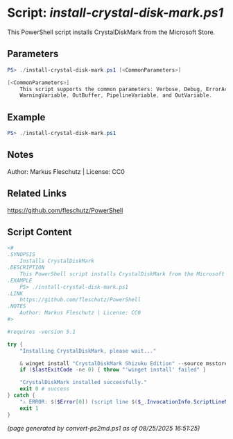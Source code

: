 Script: *install-crystal-disk-mark.ps1*
========================

This PowerShell script installs CrystalDiskMark from the Microsoft Store.

Parameters
----------
```powershell
PS> ./install-crystal-disk-mark.ps1 [<CommonParameters>]

[<CommonParameters>]
    This script supports the common parameters: Verbose, Debug, ErrorAction, ErrorVariable, WarningAction, 
    WarningVariable, OutBuffer, PipelineVariable, and OutVariable.
```

Example
-------
```powershell
PS> ./install-crystal-disk-mark.ps1

```

Notes
-----
Author: Markus Fleschutz | License: CC0

Related Links
-------------
https://github.com/fleschutz/PowerShell

Script Content
--------------
```powershell
<#
.SYNOPSIS
	Installs CrystalDiskMark
.DESCRIPTION
	This PowerShell script installs CrystalDiskMark from the Microsoft Store.
.EXAMPLE
	PS> ./install-crystal-disk-mark.ps1
.LINK
	https://github.com/fleschutz/PowerShell
.NOTES
	Author: Markus Fleschutz | License: CC0
#>

#requires -version 5.1

try {
	"Installing CrystalDiskMark, please wait..."

	& winget install "CrystalDiskMark Shizuku Edition" --source msstore --accept-package-agreements --accept-source-agreements
	if ($lastExitCode -ne 0) { throw "'winget install' failed" }

	"CrystalDiskMark installed successfully."
	exit 0 # success
} catch {
	"⚠️ ERROR: $($Error[0]) (script line $($_.InvocationInfo.ScriptLineNumber))"
	exit 1
}
```

*(page generated by convert-ps2md.ps1 as of 08/25/2025 16:51:25)*

